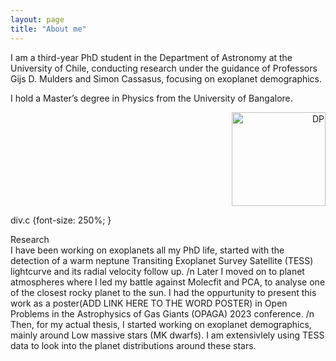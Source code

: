 ```yaml
---
layout: page
title: "About me"
---
```

I am a third-year PhD student in the Department of Astronomy at the University of Chile, conducting research under the guidance of Professors Gijs D. Mulders and Simon Cassasus, focusing on exoplanet demographics.

I hold a Master’s degree in Physics from the University of Bangalore.

<div style="text-align: right;">
    <img src="https://github.com/user-attachments/assets/7ab90dac-4c15-4a7c-b330-ff269262117d" alt="DP" width="150" height="150">
</div>

div.c {font-size: 250%; }

<div class="c"> 
    Research
</div>
I have been working on exoplanets all my PhD life, started with the detection of a warm neptune Transiting Exoplanet Survey Satellite (TESS) lightcurve and its radial velocity follow up. /n Later I moved on to planet atmospheres where I led my battle against Molecfit and PCA, to analyse one of the closest rocky planet to the sun. I had the oppurtunity to present this work as a poster(ADD LINK HERE TO THE WORD POSTER) in Open Problems in the Astrophysics of Gas Giants (OPAGA) 2023 conference. /n Then, for my actual thesis, I started working on exoplanet demographics, mainly around Low massive stars (MK dwarfs). I am extensivlely using TESS data to look into the planet distributions around these stars.


